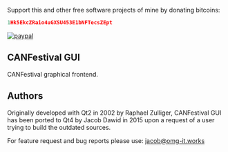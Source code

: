 Support this and other free software projects of mine by donating bitcoins:
```cpp
1Hk5EkcZRaio4uGXSU453E1bNFTecsZEpt
```
[![paypal](https://www.paypalobjects.com/en_US/i/btn/btn_donateCC_LG.gif)](https://www.paypal.com/cgi-bin/webscr?cmd=_s-xclick&hosted_button_id=9WB9VJA9RGWTN)


CANFestival GUI
---------------

CANFestival graphical frontend.

Authors
----------
Originally developed with Qt2 in 2002 by Raphael Zulliger, CANFestival GUI has been ported to Qt4 by Jacob Dawid in 2015 upon a request of a user trying to build the outdated sources.

For feature request and bug reports please use: jacob@omg-it.works
